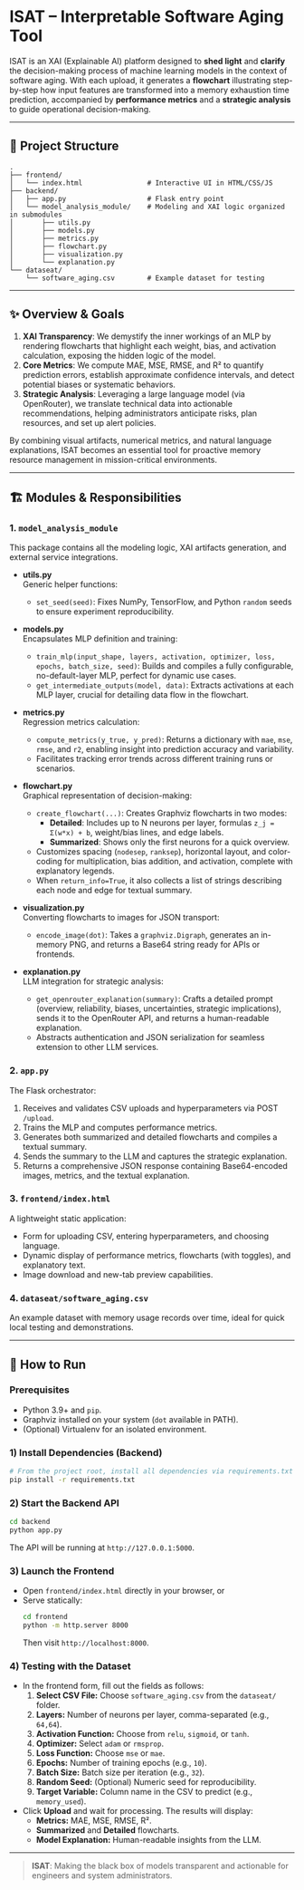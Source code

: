 # ISAT – Interpretable Software Aging Tool

ISAT is an XAI (Explainable AI) platform designed to **shed light** and **clarify** the decision-making process of machine learning models in the context of software aging. With each upload, it generates a **flowchart** illustrating step-by-step how input features are transformed into a memory exhaustion time prediction, accompanied by **performance metrics** and a **strategic analysis** to guide operational decision-making.

---

## 📂 Project Structure

```
.
├── frontend/
│   └── index.html                # Interactive UI in HTML/CSS/JS
├── backend/
│   ├── app.py                    # Flask entry point
│   └── model_analysis_module/    # Modeling and XAI logic organized in submodules
│       ├── utils.py
│       ├── models.py
│       ├── metrics.py
│       ├── flowchart.py
│       ├── visualization.py
│       └── explanation.py
└── dataseat/
    └── software_aging.csv        # Example dataset for testing
```

---

## ✨ Overview & Goals

1. **XAI Transparency**: We demystify the inner workings of an MLP by rendering flowcharts that highlight each weight, bias, and activation calculation, exposing the hidden logic of the model.  
2. **Core Metrics**: We compute MAE, MSE, RMSE, and R² to quantify prediction errors, establish approximate confidence intervals, and detect potential biases or systematic behaviors.  
3. **Strategic Analysis**: Leveraging a large language model (via OpenRouter), we translate technical data into actionable recommendations, helping administrators anticipate risks, plan resources, and set up alert policies.

By combining visual artifacts, numerical metrics, and natural language explanations, ISAT becomes an essential tool for proactive memory resource management in mission-critical environments.

---

## 🏗️ Modules & Responsibilities

### 1. `model_analysis_module`
This package contains all the modeling logic, XAI artifacts generation, and external service integrations.

- **utils.py**  
  Generic helper functions:  
  - `set_seed(seed)`: Fixes NumPy, TensorFlow, and Python `random` seeds to ensure experiment reproducibility.

- **models.py**  
  Encapsulates MLP definition and training:  
  - `train_mlp(input_shape, layers, activation, optimizer, loss, epochs, batch_size, seed)`: Builds and compiles a fully configurable, no-default-layer MLP, perfect for dynamic use cases.  
  - `get_intermediate_outputs(model, data)`: Extracts activations at each MLP layer, crucial for detailing data flow in the flowchart.

- **metrics.py**  
  Regression metrics calculation:  
  - `compute_metrics(y_true, y_pred)`: Returns a dictionary with `mae`, `mse`, `rmse`, and `r2`, enabling insight into prediction accuracy and variability.
  - Facilitates tracking error trends across different training runs or scenarios.

- **flowchart.py**  
  Graphical representation of decision-making:  
  - `create_flowchart(...)`: Creates Graphviz flowcharts in two modes:  
    - **Detailed**: Includes up to N neurons per layer, formulas `z_j = Σ(w*x) + b`, weight/bias lines, and edge labels.  
    - **Summarized**: Shows only the first neurons for a quick overview.  
  - Customizes spacing (`nodesep`, `ranksep`), horizontal layout, and color-coding for multiplication, bias addition, and activation, complete with explanatory legends.
  - When `return_info=True`, it also collects a list of strings describing each node and edge for textual summary.

- **visualization.py**  
  Converting flowcharts to images for JSON transport:  
  - `encode_image(dot)`: Takes a `graphviz.Digraph`, generates an in-memory PNG, and returns a Base64 string ready for APIs or frontends.

- **explanation.py**  
  LLM integration for strategic analysis:  
  - `get_openrouter_explanation(summary)`: Crafts a detailed prompt (overview, reliability, biases, uncertainties, strategic implications), sends it to the OpenRouter API, and returns a human-readable explanation.
  - Abstracts authentication and JSON serialization for seamless extension to other LLM services.

### 2. `app.py`
The Flask orchestrator:  
1. Receives and validates CSV uploads and hyperparameters via POST `/upload`.  
2. Trains the MLP and computes performance metrics.  
3. Generates both summarized and detailed flowcharts and compiles a textual summary.  
4. Sends the summary to the LLM and captures the strategic explanation.  
5. Returns a comprehensive JSON response containing Base64-encoded images, metrics, and the textual explanation.

### 3. `frontend/index.html`
A lightweight static application:  
- Form for uploading CSV, entering hyperparameters, and choosing language.  
- Dynamic display of performance metrics, flowcharts (with toggles), and explanatory text.  
- Image download and new-tab preview capabilities.

### 4. `dataseat/software_aging.csv`
An example dataset with memory usage records over time, ideal for quick local testing and demonstrations.

---

## 🚀 How to Run

### Prerequisites
- Python 3.9+ and `pip`.  
- Graphviz installed on your system (`dot` available in PATH).  
- (Optional) Virtualenv for an isolated environment.

### 1) Install Dependencies (Backend)
```bash
# From the project root, install all dependencies via requirements.txt
pip install -r requirements.txt
```

### 2) Start the Backend API
```bash
cd backend
python app.py
```
The API will be running at `http://127.0.0.1:5000`.

### 3) Launch the Frontend
- Open `frontend/index.html` directly in your browser, or
- Serve statically:
  ```bash
  cd frontend
  python -m http.server 8000
  ```
  Then visit `http://localhost:8000`.

### 4) Testing with the Dataset
- In the frontend form, fill out the fields as follows:
  1. **Select CSV File:** Choose `software_aging.csv` from the `dataseat/` folder.
  2. **Layers:** Number of neurons per layer, comma-separated (e.g., `64,64`).
  3. **Activation Function:** Choose from `relu`, `sigmoid`, or `tanh`.
  4. **Optimizer:** Select `adam` or `rmsprop`.
  5. **Loss Function:** Choose `mse` or `mae`.
  6. **Epochs:** Number of training epochs (e.g., `10`).
  7. **Batch Size:** Batch size per iteration (e.g., `32`).
  8. **Random Seed:** (Optional) Numeric seed for reproducibility.
  9. **Target Variable:** Column name in the CSV to predict (e.g., `memory_used`).
- Click **Upload** and wait for processing. The results will display:
  - **Metrics:** MAE, MSE, RMSE, R².
  - **Summarized** and **Detailed** flowcharts.
  - **Model Explanation:** Human-readable insights from the LLM.

---

> **ISAT**: Making the black box of models transparent and actionable for engineers and system administrators.

